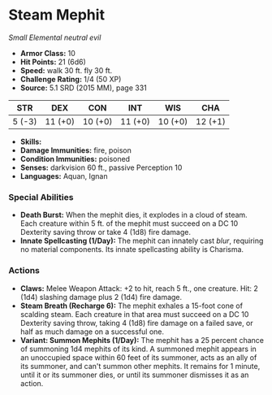 # Steam Mephit

*Small* *Elemental* *neutral evil*

- **Armor Class:** 10
- **Hit Points:** 21 (6d6)
- **Speed:** walk 30 ft. fly 30 ft.
- **Challenge Rating:** 1/4 (50 XP)
- **Source:** 5.1 SRD (2015 MM), page 331

| STR | DEX | CON | INT | WIS | CHA |
| --- | --- | --- | --- | --- | --- |
| 5 (-3) | 11 (+0) | 10 (+0) | 11 (+0) | 10 (+0) | 12 (+1) |

- **Skills:** 
- **Damage Immunities:** fire, poison
- **Condition Immunities:** poisoned
- **Senses:** darkvision 60 ft., passive Perception 10
- **Languages:** Aquan, Ignan

### Special Abilities

- **Death Burst:** When the mephit dies, it explodes in a cloud of steam. Each creature within 5 ft. of the mephit must succeed on a DC 10 Dexterity saving throw or take 4 (1d8) fire damage.
- **Innate Spellcasting (1/Day):** The mephit can innately cast _blur_, requiring no material components. Its innate spellcasting ability is Charisma.

### Actions

- **Claws:** Melee Weapon Attack: +2 to hit, reach 5 ft., one creature. Hit: 2 (1d4) slashing damage plus 2 (1d4) fire damage.
- **Steam Breath (Recharge 6):** The mephit exhales a 15-foot cone of scalding steam. Each creature in that area must succeed on a DC 10 Dexterity saving throw, taking 4 (1d8) fire damage on a failed save, or half as much damage on a successful one.
- **Variant: Summon Mephits (1/Day):** The mephit has a 25 percent chance of summoning 1d4 mephits of its kind. A summoned mephit appears in an unoccupied space within 60 feet of its summoner, acts as an ally of its summoner, and can't summon other mephits. It remains for 1 minute, until it or its summoner dies, or until its summoner dismisses it as an action.


